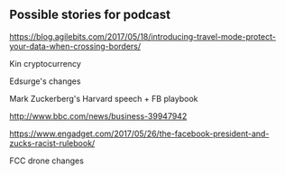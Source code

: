 ## Possible stories for podcast

https://blog.agilebits.com/2017/05/18/introducing-travel-mode-protect-your-data-when-crossing-borders/

Kin cryptocurrency

Edsurge's changes

Mark Zuckerberg's Harvard speech + FB playbook

http://www.bbc.com/news/business-39947942

https://www.engadget.com/2017/05/26/the-facebook-president-and-zucks-racist-rulebook/

FCC drone changes
